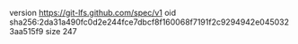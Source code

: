 version https://git-lfs.github.com/spec/v1
oid sha256:2da31a490fc0d2e244fce7dbcf8f160068f7191f2c9294942e0450323aa515f9
size 247
